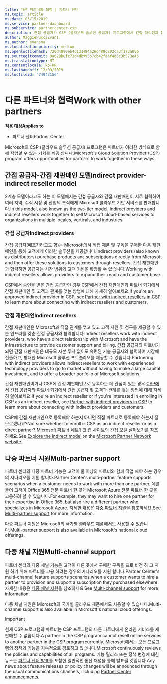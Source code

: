 ```yaml
---
title: 다른 파트너와 협력 | 파트너 센터
ms.topic: article
ms.date: 03/15/2019
ms.service: partner-dashboard
ms.subservice: partnercenter-csp
description: 간접 공급자가 CSP (클라우드 솔루션 공급자) 프로그램에서 간접 대리점과 협력 하는 방법에 대해 알아보고 적절 한 역할을 결정 합니다.
author: MaggiePucciEvans
ms.author: evansma
ms.localizationpriority: medium
ms.openlocfilehash: 720d4890eb4d131484a26d489c202ca3f173a006
ms.sourcegitcommit: 9a628b8fc73d4db995b7cb42faaf4d6c3b573e45
ms.translationtype: MT
ms.contentlocale: ko-KR
ms.lasthandoff: 12/09/2019
ms.locfileid: "74943156"
---
```

# <a name="work-with-other-partners"></a><span data-ttu-id="b8cdd-103">다른 파트너와 협력</span><span class="sxs-lookup"><span data-stu-id="b8cdd-103">Work with other partners</span></span>

<span data-ttu-id="b8cdd-104">**적용 대상**</span><span class="sxs-lookup"><span data-stu-id="b8cdd-104">**Applies to**</span></span>

-  <span data-ttu-id="b8cdd-105">파트너 센터</span><span class="sxs-lookup"><span data-stu-id="b8cdd-105">Partner Center</span></span>

<span data-ttu-id="b8cdd-106">Microsoft의 CSP (클라우드 솔루션 공급자) 프로그램은 파트너가 이러한 방식으로 함께 작업할 수 있는 기회를 제공 합니다.</span><span class="sxs-lookup"><span data-stu-id="b8cdd-106">Microsoft's Cloud Solution Provider (CSP) program offers opportunities for partners to work together in these ways.</span></span>

## <a name="indirect-provider-indirect-reseller-model"></a><span data-ttu-id="b8cdd-107">간접 공급자-간접 재판매인 모델</span><span class="sxs-lookup"><span data-stu-id="b8cdd-107">Indirect provider-indirect reseller model</span></span>

<span data-ttu-id="b8cdd-108">2계층 모델이라고도 하는 이 모델에서는 간접 공급자와 간접 재판매인이 서로 협력하여 여러 지역, 수직 시장 및 산업의 조직에게 Microsoft 클라우드 기반 서비스를 판매합니다.</span><span class="sxs-lookup"><span data-stu-id="b8cdd-108">In this model, also known as the two-tier model, indirect providers and indirect resellers work together to sell Microsoft cloud-based services to organizations in multiple locales, verticals, and industries.</span></span> 

### <a name="indirect-providers"></a><span data-ttu-id="b8cdd-109">간접 공급자</span><span class="sxs-lookup"><span data-stu-id="b8cdd-109">Indirect providers</span></span>

<span data-ttu-id="b8cdd-110">간접 공급자(배포자라고도 함)는 Microsoft에서 직접 제품 및 구독을 구매한 다음 재판매인을 통해 고객에게 이러한 솔루션을 제공합니다.</span><span class="sxs-lookup"><span data-stu-id="b8cdd-110">Indirect providers (also known as distributors) purchase products and subscriptions directly from Microsoft and then offer these solutions to customers through resellers.</span></span> <span data-ttu-id="b8cdd-111">간접 재판매인과 협력하면 공급자는 시장 범위와 고객 기반을 확장할 수 있습니다.</span><span class="sxs-lookup"><span data-stu-id="b8cdd-111">Working with indirect resellers allows providers to expand their reach and customer base.</span></span> 

<span data-ttu-id="b8cdd-112">CSP에서 승인을 받은 간접 공급자인 경우 [CSP에서 간접 재판매인과 파트너 되기](indirect-provider-tasks-in-partner-center.md)에서 간접 재판매인 및 고객과 관계를 맺는 방법에 대해 자세히 알아보세요.</span><span class="sxs-lookup"><span data-stu-id="b8cdd-112">If you're an approved indirect provider in CSP, see [Partner with indirect resellers in CSP](indirect-provider-tasks-in-partner-center.md) to learn more about connecting with indirect resellers and customers.</span></span> 

### <a name="indirect-resellers"></a><span data-ttu-id="b8cdd-113">간접 재판매인</span><span class="sxs-lookup"><span data-stu-id="b8cdd-113">Indirect resellers</span></span> 

<span data-ttu-id="b8cdd-114">간접 재판매인은 Microsoft과 직접 관계를 맺고 있고 고객 지원 및 청구를 제공할 수 있는 인프라를 갖춘 간접 공급자와 협력합니다.</span><span class="sxs-lookup"><span data-stu-id="b8cdd-114">Indirect resellers work with indirect providers, who have a direct relationship with Microsoft and have the infrastructure to provide customer support and billing.</span></span> <span data-ttu-id="b8cdd-115">간접 공급자와 파트너가 되면 간접 재판매인은 대규모 자본 투자 없이도 숙련된 기술 공급자와 협력하여 시장에 진출하고, 방대한 Microsoft 솔루션 포트폴리오를 제공할 수 있습니다.</span><span class="sxs-lookup"><span data-stu-id="b8cdd-115">Partnering with indirect providers allows indirect resellers to work with experienced technology providers to go to market without having to make a large capital investment, and to offer a broader portfolio of Microsoft solutions.</span></span> 

<span data-ttu-id="b8cdd-116">간접 재판매인이거나 CSP에 간접 재판매인으로 등록하는 데 관심이 있는 경우 [CSP에서 간접 공급자와 파트너 되기](indirect-reseller-tasks-in-partner-center.md)에서 간접 공급자 및 고객과 관계를 맺는 방법에 대해 자세히 알아보세요.</span><span class="sxs-lookup"><span data-stu-id="b8cdd-116">If you're an indirect reseller or if you're interested in enrolling in CSP as an indirect reseller, see [Partner with indirect providers in CSP](indirect-reseller-tasks-in-partner-center.md) to learn more about connecting with indirect providers and customers.</span></span>

<span data-ttu-id="b8cdd-117">CSP에 간접 재판매인으로 등록해야 하는지 아니면 직접 파트너로 등록해야 하는지 잘 모르겠나요?</span><span class="sxs-lookup"><span data-stu-id="b8cdd-117">Not sure whether to enroll in CSP as an indirect reseller or as a direct partner?</span></span> <span data-ttu-id="b8cdd-118">[Microsoft 파트너 네트워크 웹 사이트](https://partner.microsoft.com)의 [간접 모델 살펴보기](https://partner.microsoft.com/cloud-solution-provider/indirect)를 참조하세요.</span><span class="sxs-lookup"><span data-stu-id="b8cdd-118">See [Explore the indirect model](https://partner.microsoft.com/cloud-solution-provider/indirect) on the [Microsoft Partner Network website](https://partner.microsoft.com).</span></span>   

## <a name="multi-partner-support"></a><span data-ttu-id="b8cdd-119">다중 파트너 지원</span><span class="sxs-lookup"><span data-stu-id="b8cdd-119">Multi-partner support</span></span>

<span data-ttu-id="b8cdd-120">파트너 센터의 다중 파트너 기능은 고객이 둘 이상의 파트너와 함께 작업 해야 하는 경우의 시나리오를 지원 합니다.</span><span class="sxs-lookup"><span data-stu-id="b8cdd-120">Partner Center's multi-partner feature supports scenarios when a customer needs to work with more than one partner.</span></span> <span data-ttu-id="b8cdd-121">예를 들어 고객이 Office 365 전문 파트너 한 곳과 Microsoft Azure 전문 파트너 한 곳을 고용하려 할 수 있습니다.</span><span class="sxs-lookup"><span data-stu-id="b8cdd-121">For example, they may want to hire one partner for their expertise in Office 365, but also hire a different partner who specializes in Microsoft Azure.</span></span> <span data-ttu-id="b8cdd-122">자세한 내용은 [다중 파트너 지원](multipartner.md)을 참조하세요.</span><span class="sxs-lookup"><span data-stu-id="b8cdd-122">See [Multi-partner support](multipartner.md) for more information.</span></span>

<span data-ttu-id="b8cdd-123">다중 파트너 지원은 Microsoft의 국가별 클라우드 제품에서도 사용할 수 있습니다.</span><span class="sxs-lookup"><span data-stu-id="b8cdd-123">Multi-partner support is also available in Microsoft's national cloud offerings.</span></span> 

## <a name="multi-channel-support"></a><span data-ttu-id="b8cdd-124">다중 채널 지원</span><span class="sxs-lookup"><span data-stu-id="b8cdd-124">Multi-channel support</span></span>

<span data-ttu-id="b8cdd-125">파트너 센터의 다중 채널 기능은 고객이 다른 곳에서 구매한 구독을 프로 비전 하 고 지원 하기 위해 파트너를 고용 하려는 경우의 시나리오를 지원 합니다.</span><span class="sxs-lookup"><span data-stu-id="b8cdd-125">Partner Center's multi-channel feature supports scenarios when a customer wants to hire a partner to provision and support a subscription they purchased elsewhere.</span></span> <span data-ttu-id="b8cdd-126">자세한 내용은 [다중 채널 지원](multichannel.md)을 참조하세요.</span><span class="sxs-lookup"><span data-stu-id="b8cdd-126">See [Multi-channel support](multichannel.md) for more information.</span></span>

<span data-ttu-id="b8cdd-127">다중 채널 지원은 Microsoft의 국가별 클라우드 제품에서도 사용할 수 있습니다.</span><span class="sxs-lookup"><span data-stu-id="b8cdd-127">Multi-channel support is also available in Microsoft's national cloud offerings.</span></span>

> [!IMPORTANT]  
> <span data-ttu-id="b8cdd-128">현재 CSP 프로그램의 파트너는 CSP 프로그램의 다른 파트너에게 온라인 서비스를 재판매할 수 없습니다.</span><span class="sxs-lookup"><span data-stu-id="b8cdd-128">A partner in the CSP program cannot resell online services to another partner in the CSP program currently.</span></span> <span data-ttu-id="b8cdd-129">Microsoft에서는 모든 프로그램의 정책과 기능을 지속적으로 검토하고 있습니다.</span><span class="sxs-lookup"><span data-stu-id="b8cdd-129">Microsoft continuously reviews the policies and capabilities of all programs.</span></span> <span data-ttu-id="b8cdd-130">기능 릴리스 또는 정책 변경에 대한 뉴스는 [파트너 센터 발표](https://partner.microsoft.com/pcv/announcements)를 포함한 일반적인 통신 채널을 통해 발표될 것입니다.</span><span class="sxs-lookup"><span data-stu-id="b8cdd-130">Any news about feature releases or policy changes will be announced through the usual communications channels, including [Partner Center announcements](https://partner.microsoft.com/pcv/announcements).</span></span>
